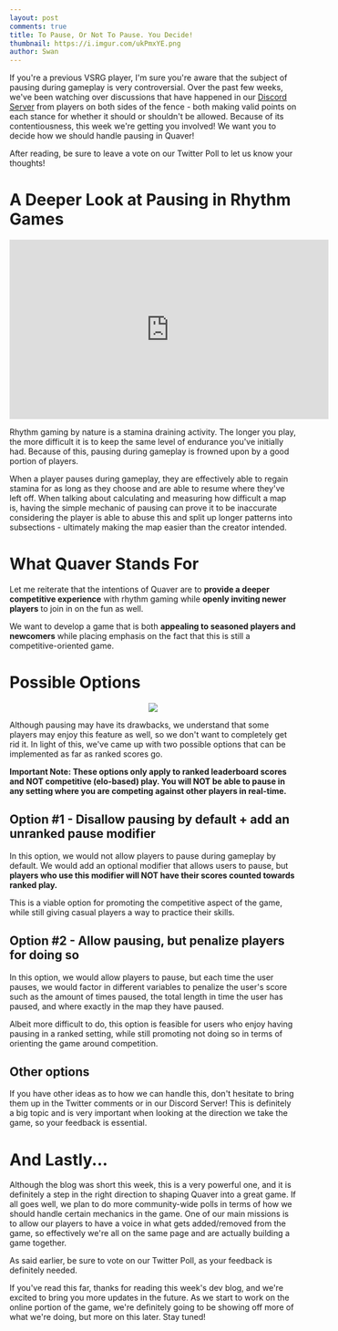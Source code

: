 ```yaml
---
layout: post
comments: true
title: To Pause, Or Not To Pause. You Decide!
thumbnail: https://i.imgur.com/ukPmxYE.png
author: Swan
---
```


If you're a previous VSRG player, I'm sure you're aware that the subject of pausing during gameplay is very controversial. Over the past few weeks, we've been watching over discussions that have happened in our [Discord Server](https://discord.gg/nJa8VFr) from players on both sides of the fence - both making valid points on each stance for whether it should or shouldn't be allowed. Because of its contentiousness, this week we're getting you involved! We want you to decide how we should handle pausing in Quaver!

After reading, be sure to leave a vote on our Twitter Poll to let us know your thoughts!

# A Deeper Look at Pausing in Rhythm Games

<iframe width="560" height="315" src="https://www.youtube.com/embed/adX-FaqJPuA?rel=0&amp;showinfo=0" frameborder="0" allow="autoplay; encrypted-media" allowfullscreen></iframe>

Rhythm gaming by nature is a stamina draining activity. The longer you play, the more difficult it is to keep the same level of endurance you've initially had. Because of this, pausing during gameplay is frowned upon by a good portion of players. 

When a player pauses during gameplay, they are effectively able to regain stamina for as long as they choose and are able to resume where they've left off. When talking about calculating and measuring how difficult a map is, having the simple mechanic of pausing can prove it to be inaccurate considering the player is able to abuse this and split up longer patterns into subsections - ultimately making the map easier than the creator intended.

# What Quaver Stands For

Let me reiterate that the intentions of Quaver are to **provide a deeper competitive experience** with rhythm gaming while **openly inviting newer players** to join in on the fun as well. 

We want to develop a game that is both **appealing to seasoned players and newcomers** while placing emphasis on the fact that this is still a competitive-oriented game.

# Possible Options

<p align="center">
  <img src="https://i.imgur.com/9z3krK4.jpg">
</p>

Although pausing may have its drawbacks, we understand that some players may enjoy this feature as well, so we don't want to completely get rid it. In light of this, we've came up with two possible options that can be implemented as far as ranked scores go.

**Important Note: These options only apply to ranked leaderboard scores and NOT competitive (elo-based) play. You will NOT be able to pause in any setting where you are competing against other players in real-time.**

## Option #1 - Disallow pausing by default + add an unranked pause modifier

In this option, we would not allow players to pause during gameplay by default. We would add an optional modifier that allows users to pause, but **players who use this modifier will NOT have their scores counted towards ranked play.** 

This is a viable option for promoting the competitive aspect of the game, while still giving casual players a way to practice their skills.

## Option #2 - Allow pausing, but penalize players for doing so

In this option, we would allow players to pause, but each time the user pauses, we would factor in different variables to penalize the user's score such as the amount of times paused, the total length in time the user has paused, and where exactly in the map they have paused. 

Albeit more difficult to do, this option is feasible for users who enjoy having pausing in a ranked setting, while still promoting not doing so in terms of orienting the game around competition.

## Other options

If you have other ideas as to how we can handle this, don't hesitate to bring them up in the Twitter comments or in our Discord Server! This is definitely a big topic and is very important when looking at the direction we take the game, so your feedback is essential.

# And Lastly...

Although the blog was short this week, this is a very powerful one, and it is definitely a step in the right direction to shaping Quaver into a great game. If all goes well, we plan to do more community-wide polls in terms of how we should handle certain mechanics in the game. One of our main missions is to allow our players to have a voice in what gets added/removed from the game, so effectively we're all on the same page and are actually building a game together. 

As said earlier, be sure to vote on our Twitter Poll, as your feedback is definitely needed. 

If you've read this far, thanks for reading this week's dev blog, and we're excited to bring you more updates in the future. As we start to work on the online portion of the game, we're definitely going to be showing off more of what we're doing, but more on this later. Stay tuned!
